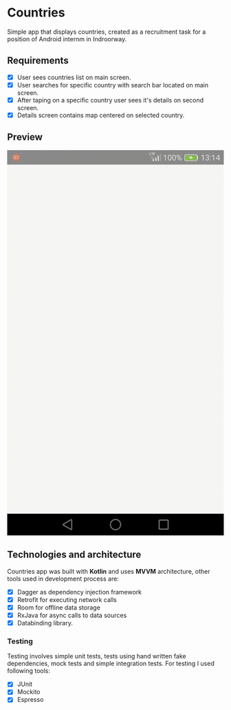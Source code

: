 # Countries
Simple app that displays countries, created as a recruitment task for a position of Android internm in Indroorway.
## Requirements
- [x] User sees countries list on main screen.
- [x] User searches for specific country with search bar located on main screen.
- [x] After taping on a specific country user sees it's details on second screen.
- [x] Details screen contains map centered on selected country. 
## Preview
![gif](/pictures/all.gif)

## Technologies and architecture
Countries app was built with **Kotlin** and uses **MVVM** architecture, other tools used in development process are:
- [x] Dagger as dependency injection framework
- [x] Retrofit for executing network calls
- [x] Room for offline data storage
- [x] RxJava for async calls to data sources
- [x] Databinding library.  
### Testing
Testing involves simple unit tests, tests using hand written fake dependencies, mock tests and simple integration tests. For testing I used following tools:
- [x] JUnit
- [x] Mockito
- [x] Espresso
